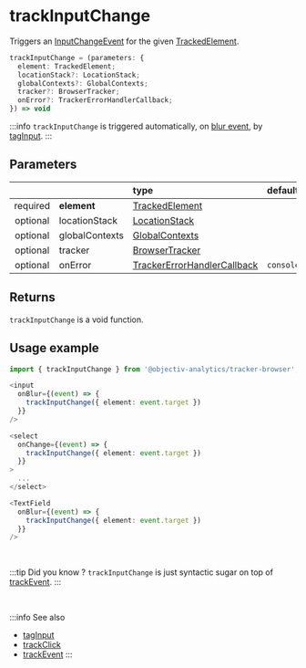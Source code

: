 # trackInputChange

Triggers an [InputChangeEvent](/taxonomy/reference/events/InputChangeEvent.md) for the given [TrackedElement](/tracking/api-reference/definitions/TrackedElement.md).

```typescript
trackInputChange = (parameters: {
  element: TrackedElement;
  locationStack?: LocationStack;
  globalContexts?: GlobalContexts;
  tracker?: BrowserTracker;
  onError?: TrackerErrorHandlerCallback;
}) => void
```

:::info
`trackInputChange` is triggered automatically, on [blur event](https://developer.mozilla.org/en-US/docs/Web/API/Element/blur_event), by [tagInput](/tracking/api-reference/locationTaggers/tagInput.md).
:::

## Parameters
|          |             | type                                                                                                                                                     | default value
| :-:      | :--         | :--                                                                                                                                                      | :--           
| required | **element**    | [TrackedElement](/tracking/api-reference/definitions/TrackedElement.md)                           |
| optional | locationStack  | [LocationStack](/tracking/api-reference/core/LocationStack.md)                                    |
| optional | globalContexts | [GlobalContexts](/tracking/api-reference/core/GlobalContexts.md)                                  |
| optional | tracker        | [BrowserTracker](/tracking/api-reference/general/BrowserTracker.md)                               |
| optional | onError        | [TrackerErrorHandlerCallback](/tracking/api-reference/definitions/TrackerErrorHandlerCallback.md) | `console.error`

## Returns
`trackInputChange` is a void function.

## Usage example

```typescript jsx
import { trackInputChange } from '@objectiv-analytics/tracker-browser';
```

```typescript jsx
<input
  onBlur={(event) => {
    trackInputChange({ element: event.target })
  }}
/>
```

```typescript jsx
<select
  onChange={(event) => {
    trackInputChange({ element: event.target })
  }}
>
  ...
</select>
```

```typescript jsx
<TextField
  onBlur={(event) => {
    trackInputChange({ element: event.target })
  }}
/>
```

<br />

:::tip Did you know ?
`trackInputChange` is just syntactic sugar on top of [trackEvent](/tracking/api-reference/eventTrackers/trackEvent.md).
:::

<br />

:::info See also
- [tagInput](/tracking/api-reference/locationTaggers/tagInput.md)
- [trackClick](/tracking/api-reference/eventTrackers/trackClick.md)
- [trackEvent](/tracking/api-reference/eventTrackers/trackEvent.md)
:::
